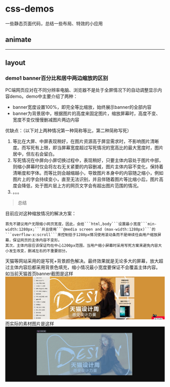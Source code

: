 # css-demos
一些静态页面代码，总结一些布局、特效的小应用


## animate
  
---
## layout
### demo1 banner百分比和居中两边缩放的区别
PC端网页应对在不同分辨率电脑、浏览器不是处于全屏情况下的自动调整显示内容demo。demo中主要介绍了两种：  
- banner宽度设置100%，即完全等比缩放，始终展示banner的全部内容
- banner为背景居中，根据图片的高度来固定图片，缩放屏幕时，高度不变、宽度不变仅慢慢删减图片两边内容
  
优缺点：（以下对上两种情况第一种简称等比，第二种简称写死）  
1. 等比在大屏、中屏表现稍好，在图片资源高于屏显需求时，不影响图片清晰度。而写死有上限，即当屏幕宽度超过写死情况的宽高比的最大宽度时，图片居中，但左右会留白。
2. 写死情况在中屏向小屏切换过程中，表现稍好，只要主体内容处于图片中部，则缩小屏幕时仅会将左右无关紧要的内容删减，图片主体内容不变化，保持着清晰度和字体。而等比则会越缩越小，导致图片本身中的内容随之缩小，例如图片上的字会持续变小，直至无法识别，并且伴随着图片等比缩小后，图片高度会降低，处于图片层上方的网页文字会有超出图片范围的情况。
3. 。。。
  
> 总结

目前应对这种缩放情况的解决方案：

    首先不建议用户无限缩小网页宽度，因此，会给```html,body```设置最小宽度```min-width:1280px;```并且使用```@media screen and (max-width:1280px)```的```overflow-x:scroll```来控制低于1280px情况使用滚动条而不是继续任由用户缩放屏幕，保证网页的主体内容不变形。
    其次，主体内容应该保证均在中心1200px范围，当用户缩小屏幕时采用写死方案来避免内容大小发生改变，删减左右的不重要部分。

天猫等网站采用的是写死+背景颜色解决。最终效果就是无论多大的屏幕，放大超过主体内容后都采用背景色填充，缩小情况最小宽度要保证不会覆盖主体内容。
如当前天猫首页banner截图是这样![天猫首页banner成果图](https://github.com/shaoxi2093/css-demos/blob/master/assets/readmeImgs/20170810140002.png)
而实际的素材图片是这样![天猫首页banner素材图](https://github.com/shaoxi2093/css-demos/blob/master/assets/readmeImgs/20170810140123.png)
